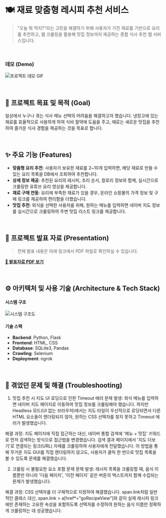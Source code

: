 # 🍽️ 재료 맞춤형 레시피 추천 서비스

> "오늘 뭐 먹지?"라는 고민을 해결하기 위해 사용자가 가진 재료를 기반으로 요리를 추천하고, 웹 크롤링을 활용해 맛집 정보까지 제공하는 종합 식사 추천 웹 서비스입니다.

<br>

### **데모 (Demo)**
![프로젝트 데모 GIF]([URL](https://github.com/user-attachments/assets/89b55170-621a-4ffa-bfc5-85cda4a4ab53))

<br>

## **🎯 프로젝트 목표 및 목적 (Goal)**
일상에서 누구나 겪는 식사 메뉴 선택의 어려움을 해결하고자 했습니다. 냉장고에 있는 재료를 효율적으로 사용하게 하여 식비 절약에 도움을 주고, 때로는 새로운 맛집을 추천하여 즐거운 식사 경험을 제공하는 것을 목표로 합니다.

<br>

## **✨ 주요 기능 (Features)**
- **맞춤형 요리 추천**: 사용자가 보유한 재료를 2~10개 입력하면, 해당 재료로 만들 수 있는 요리 목록을 DB에서 조회하여 추천합니다.
- **상세 정보 제공**: 추천된 요리의 레시피, 조리 순서, 칼로리 정보와 함께, 실시간으로 크롤링한 유튜브 요리 영상을 제공합니다.
- **재료 구매 연동**: 요리에 부족한 재료가 있을 경우, 온라인 쇼핑몰의 가격 정보 및 구매 링크를 제공하여 편리함을 더했습니다.
- **맛집 추천**: 외식을 선택한 사용자를 위해, 원하는 메뉴를 입력하면 네이버 지도 정보를 실시간으로 크롤링하여 주변 맛집 리스트 링크를 제공합니다.

<br>

## **🚀 프로젝트 발표 자료 (Presentation)**
> 전체 발표 내용은 아래 링크에서 PDF 파일로 확인하실 수 있습니다.

**[📄 발표자료 PDF 보기](./docs/2조_밥조_미니프로젝트_발표자료.pdf)**

<br>

## **⚙️ 아키텍처 및 사용 기술 (Architecture & Tech Stack)**

#### **시스템 구조**
![시스템 구조도](URL)

#### **기술 스택**
- **Backend**: Python, Flask
- **Frontend**: HTML, CSS
- **Database**: SQLite3, Pandas
- **Crawling**: Selenium
- **Deployment**: ngrok

<br>

## **🤔 겪었던 문제 및 해결 (Troubleshooting)**
1. 맛집 추천 시 지도 UI 로딩으로 인한 Timeout 에러
문제 발생: 외식 메뉴를 입력하면 네이버 지도 페이지로 이동하여 맛집 정보를 크롤링해야 했습니다. 하지만 Headless 모드(UI 없는 브라우저)에서는 지도 타일이 우선적으로 로딩되면서 다른 HTML 요소들이 렌더링되지 않아, 원하는 CSS 선택자를 찾지 못하고 Timeout 에러가 발생했습니다.

해결 과정: 지도 페이지에 직접 접근하는 대신, 네이버 통합 검색에 '메뉴 + 맛집' 키워드로 먼저 검색하는 방식으로 접근법을 변경했습니다. 검색 결과 페이지에서 '지도 더보기'로 연결되는 링크(URL) 자체를 크롤링하여 사용자에게 전달했습니다. 이 방법을 통해 무거운 지도 GUI를 직접 렌더링하지 않고도, 사용자가 클릭 한 번으로 맛집 목록을 볼 수 있도록 문제를 해결했습니다.

2. 크롤링 시 불필요한 요소 포함 문제
문제 발생: 레시피 목록을 크롤링할 때, 음식 이름뿐만 아니라 '다음 페이지', '이전 페이지' 같은 버튼의 텍스트까지 함께 수집되는 문제가 발생했습니다.

해결 과정: CSS 선택자를 더 구체적으로 지정하여 해결했습니다. span.link처럼 일반적인 클래스 대신, span.link > a[href*="goRecipeView"]와 같이 실제 레시피 링크에만 존재하는 고유한 속성을 포함하도록 선택자를 수정하여 원하는 음식 이름만 정확하게 크롤링하는 데 성공했습니다.
